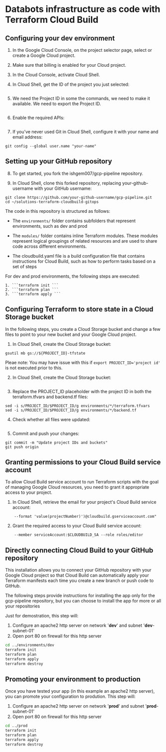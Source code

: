 # Databots infrastructure as code with Terraform Cloud Build

## Configuring your **dev** environment

1. In the Google Cloud Console, on the project selector page, select or create a Google Cloud project.

2. Make sure that billing is enabled for your Cloud project.

3. In the Cloud Console, activate Cloud Shell.

4. In Cloud Shell, get the ID of the project you just selected:
```gcloud config get-value project 
```

5. We need the Project ID in some the commands, we need to make it available. We need to export the Project ID.
``` export PROJECT_ID='project_id'
```
6. Enable the required APIs:

``` gcloud services enable cloudbuild.googleapis.com compute.googleapis.com

```
7. If you've never used Git in Cloud Shell, configure it with your name and email address:

```git config --global user.email "your-email-address"
git config --global user.name "your-name"
```


## Setting up your GitHub repository
8. To get started, you fork the ishgem007/gcp-pipeline repository.

9. In Cloud Shell, clone this forked repository, replacing your-github-username with your GitHub username:

```cd ~
git clone https://github.com/your-github-username/gcp-pipeline.git
cd ~/solutions-terraform-cloudbuild-gitops
```

The code in this repository is structured as follows:

- The ```environments/``` folder contains subfolders that represent environments, such as dev and prod

- The ```modules/``` folder contains inline Terraform modules. These modules represent logical groupings of related resources and are used to share code across different environments.

- The cloudbuild.yaml file is a build configuration file that contains instructions for Cloud Build, such as how to perform tasks based on a set of steps

For dev and prod environments, the following steps are executed:

    1. ```terraform init ```
    2. ```terraform plan ```
    3. ```terraform apply ```

## Configuring Terraform to store state in a Cloud Storage bucket

In the following steps, you create a Cloud Storage bucket and change a few files to point to your new bucket and your Google Cloud project.

1. In Cloud Shell, create the Cloud Storage bucket:

```PROJECT_ID=$(gcloud config get-value project)
gsutil mb gs://${PROJECT_ID}-tfstate
```

Pleae note: You may have issue with this if ```export PROJECT_ID='project id' ``` is not executed prior to this.

2. In Cloud Shell, create the Cloud Storage bucket:
```gsutil versioning set on gs://${PROJECT_ID}-tfstate
````

3. Replace the PROJECT_ID placeholder with the project ID in both the terraform.tfvars and backend.tf files:

```cd ~/gcp-pipeline
sed -i s/PROJECT_ID/$PROJECT_ID/g environments/*/terraform.tfvars
sed -i s/PROJECT_ID/$PROJECT_ID/g environments/*/backend.tf
```

4. Check whether all files were updated:

```git status
```

5. Commit and push your changes:

```git add --all
git commit -m "Update project IDs and buckets"
git push origin 
```

## Granting permissions to your Cloud Build service account

To allow Cloud Build service account to run Terraform scripts with the goal of managing Google Cloud resources, you need to grant it appropriate access to your project. 

1. In Cloud Shell, retrieve the email for your project's Cloud Build service account:

```CLOUDBUILD_SA="$(gcloud projects describe $PROJECT_ID \
    --format 'value(projectNumber)')@cloudbuild.gserviceaccount.com"
```

2. Grant the required access to your Cloud Build service account:
```gcloud projects add-iam-policy-binding $PROJECT_ID \
    --member serviceAccount:$CLOUDBUILD_SA --role roles/editor
```

## Directly connecting Cloud Build to your GitHub repository
This installation allows you to connect your GitHub repository with your Google Cloud project so that Cloud Build can automatically apply your Terraform manifests each time you create a new branch or push code to GitHub.

The following steps provide instructions for installing the app only for the gcp-pipeline repository, but you can choose to install the app for more or all your repositories









Just for demostration, this step will:
 1. Configure an apache2 http server on network '**dev**' and subnet '**dev**-subnet-01'
 2. Open port 80 on firewall for this http server 







```bash
cd ../environments/dev
terraform init
terraform plan
terraform apply
terraform destroy
```

## Promoting your environment to **production**

Once you have tested your app (in this example an apache2 http server), you can promote your configuration to prodution. This step will:
 1. Configure an apache2 http server on network '**prod**' and subnet '**prod**-subnet-01'
 2. Open port 80 on firewall for this http server 

```bash
cd ../prod
terraform init
terraform plan
terraform apply
terraform destroy
```
